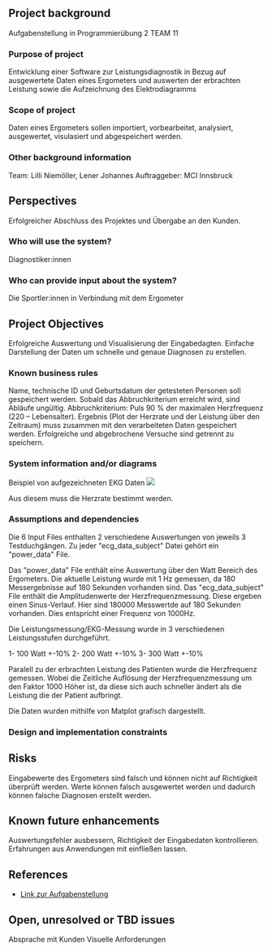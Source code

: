 ## Project background

Aufgabenstellung in Programmierübung 2 TEAM 11

### Purpose of project

Entwicklung einer Software zur Leistungsdiagnostik in Bezug auf ausgewertete Daten eines Ergometers und auswerten der erbrachten Leistung sowie die Aufzeichnung des Elektrodiagramms

### Scope of project

Daten eines Ergometers sollen importiert, vorbearbeitet, analysiert, ausgewertet, visulasiert und abgespeichert werden.

### Other background information

Team: Lilli Niemöller, Lener Johannes
Auftraggeber: MCI Innsbruck

## Perspectives

Erfolgreicher Abschluss des Projektes und Übergabe an den Kunden.

### Who will use the system?

Diagnostiker:innen

### Who can provide input about the system?

Die Sportler:innen in Verbindung mit dem Ergometer

## Project Objectives

Erfolgreiche Auswertung und Visualisierung der Eingabedagten.
Einfache Darstellung der Daten um schnelle und genaue Diagnosen zu erstellen.

### Known business rules

Name, technische ID und Geburtsdatum der getesteten Personen soll gespeichert werden.
Sobald das Abbruchkriterium erreicht wird, sind Abläufe ungültig. Abbruchkriterium: Puls 90 % der 
maximalen Herzfrequenz (220 – Lebensalter).
Ergebnis (Plot der Herzrate und der Leistung über den Zeitraum) muss zusammen mit den verarbeiteten Daten gespeichert werden.
Erfolgreiche und abgebrochene Versuche sind getrennt zu speichern.

### System information and/or diagrams

Beispiel von aufgezeichneten EKG Daten
![](ekg_example.png)

Aus diesem muss die Herzrate bestimmt werden.

### Assumptions and dependencies

Die 6 Input Files enthalten 2 verschiedene Auswertungen von jeweils 3 Testduchgängen.
Zu jeder "ecg_data_subject" Datei gehört ein "power_data" File. 

Das "power_data" File enthält eine Auswertung über den Watt Bereich des Ergometers. Die aktuelle Leistung wurde mit 1 Hz gemessen, da 180 Messergebnisse auf 180 Sekunden vorhanden sind.
Das "ecg_data_subject" File enthält die Amplitudenwerte der Herzfrequenzmessung. Diese ergeben einen Sinus-Verlauf. Hier sind 180000 Messwertde auf 180 Sekunden vorhanden. Dies entspricht einer Frequenz von 1000Hz.

Die Leistungsmessung/EKG-Messung wurde in 3 verschiedenen Leistungsstufen durchgeführt.

1- 100 Watt +-10%
2- 200 Watt +-10%
3- 300 Watt +-10%

Paralell zu der erbrachten Leistung des Patienten wurde die Herzfrequenz gemessen. Wobei die Zeitliche Auflösung der Herzfrequenzmessung um den Faktor 1000 Höher ist, da diese sich auch schneller ändert als die Leistung die der Patient aufbringt.

Die Daten wurden mithilfe von Matplot grafisch dargestellt.

### Design and implementation constraints



## Risks

Eingabewerte des Ergometers sind falsch und können nicht auf Richtigkeit überprüft werden.
Werte können falsch ausgewertet werden und dadurch können falsche Diagnosen erstellt werden.

## Known future enhancements

Auswertungsfehler ausbessern, Richtigkeit der Eingabedaten kontrollieren.
Erfahrungen aus Anwendungen mit einfließen lassen.

## References

- [Link zur Aufgabenstellung](tbd)

## Open, unresolved or TBD issues

Absprache mit Kunden 
Visuelle Anforderungen
